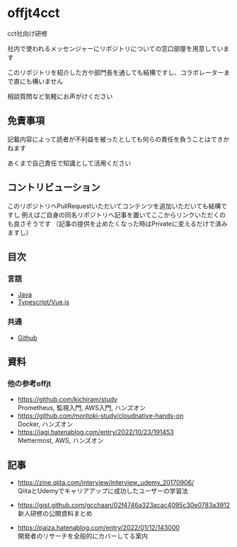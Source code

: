 # offjt4cct

cct社向け研修

社内で使われるメッセンジャーにリポジトリについての窓口部屋を用意しています

このリポジトリを紹介した方や部門長を通しても結構ですし、コラボレーターまで直にも構いません

相談質問など気軽にお声がけください


## 免責事項

記載内容によって読者が不利益を被ったとしても何らの責任を負うことはできかねます

あくまで自己責任で知識として活用ください


## コントリビューション

このリポジトリへPullRequestいただいてコンテンツを追加いただいても結構ですし
例えばご自身の同名リポジトリへ記事を置いてここからリンクいただくのも良さそうです
（記事の提供を止めたくなった時はPrivateに変えるだけで済みますし）

## 目次

### 言語

- [Java](./java/README.md)
- [Typescript/Vue.js](./ts_vuejs/README.md)

### 共通

- [Github](./github/README.md)


## 資料

### 他の参考offjt

- https://github.com/kichiram/study  
Prometheus, 監視入門, AWS入門, ハンズオン
- https://github.com/moritoki-study/cloudnative-hands-on  
Docker, ハンズオン
- https://jagi.hatenablog.com/entry/2022/10/23/191453  
Mettermost, AWS, ハンズオン

## 記事

- https://zine.qiita.com/interview/interview_udemy_20170906/  
QiitaとUdemyでキャリアアップに成功したユーザーの学習法

- https://gist.github.com/gcchaan/02f4746a323acac4095c30e0783a3912  
新人研修の公開資料まとめ

- https://paiza.hatenablog.com/entry/2022/01/12/143000  
開発者のリサーチを全般的にカバーしてる案内
